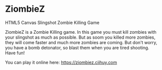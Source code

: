 # ZiombieZ
HTML5 Canvas Slingshot Zombie Killing Game

ZiombieZ is a Zombie Killing game. In this game you must kill zombies with your slingshot as much as possible. But as soom you killed more zombies, they will come faster and much more zombies are coming. But don't worry, you have a bomb detonator, so blast them when you are tired shooting. Have fun!

You can play it online here: https://ziombiez.ciihuy.com
